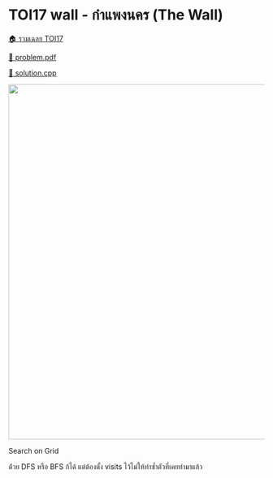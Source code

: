 <!-- @codegen_problem begin -->
# TOI17 wall - กำแพงนคร (The Wall)

[🏠 รวมเฉลย TOI17](../)

[💎 problem.pdf](./toi17_wall.pdf)

[🎉 solution.cpp](./toi17_wall.cpp)

<img width="700" src="https://github.com/krist7599555/toi/assets/19445033/80c80822-7583-4bcd-a705-dae3eacdee85" />
<!-- @codegen_problem end -->

Search on Grid

ด้่วย DFS หรือ BFS ก้ได้ แต่ต้องตั้ง visits ไว้ไม่ให้ทำซ้ำตัวที่เคยทำมาแล้ว
